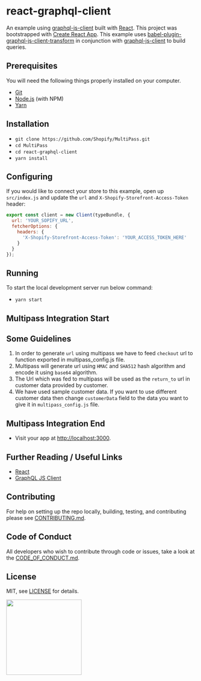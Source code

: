 # react-graphql-client

An example using [graphql-js-client](https://github.com/Shopify/graphql-js-client) built with [React](https://facebook.github.io/react/).
This project was bootstrapped with [Create React App](https://github.com/facebookincubator/create-react-app).
This example uses [babel-plugin-graphql-js-client-transform](https://github.com/Shopify/babel-plugin-graphql-js-client-transform)
in conjunction with [graphql-js-client](https://github.com/Shopify/graphql-js-client) to build queries.

## Prerequisites

You will need the following things properly installed on your computer.

* [Git](https://git-scm.com/)
* [Node.js](https://nodejs.org/) (with NPM)
* [Yarn](https://yarnpkg.com/en/)

## Installation

* `git clone https://github.com/Shopify/MultiPass.git`
* `cd MultiPass`
* `cd react-graphql-client`
* `yarn install`

## Configuring

If you would like to connect your store to this example, open up `src/index.js` and update the `url` and `X-Shopify-Storefront-Access-Token` header:

```js
export const client = new Client(typeBundle, {
  url: 'YOUR_SOPIFY_URL',
  fetcherOptions: {
    headers: {
      'X-Shopify-Storefront-Access-Token': 'YOUR_ACCESS_TOKEN_HERE'
    }
  }
});
```

## Running

To start the local development server run below command:

* `yarn start`

## Multipass Integration Start 

## Some Guidelines
1. In order to generate `url` using multipass we have to feed `checkout` url to function exported in multipass_config.js file.
2. Multipass will generate url using `HMAC` and `SHA512` hash algorithm and encode it using `base64` algorithm.
3. The Url which was fed to multipass will be used as the `return_to` url in customer data provided by customer.
4. We have used sample customer data. If you want to use different customer data then change `customerData` field to the data you want to give it in `multipass_config.js` file.

## Multipass Integration End 

* Visit your app at [http://localhost:3000](http://localhost:3000).

## Further Reading / Useful Links

* [React](https://facebook.github.io/react/)
* [GraphQL JS Client](https://github.com/Shopify/graphql-js-client)

## Contributing
For help on setting up the repo locally, building, testing, and contributing
please see [CONTRIBUTING.md](https://github.com/Shopify/storefront-api-examples/blob/master/CONTRIBUTING.md).

## Code of Conduct
All developers who wish to contribute through code or issues, take a look at the
[CODE_OF_CONDUCT.md](https://github.com/Shopify/storefront-api-examples/blob/master/CODE_OF_CONDUCT.md).

## License

MIT, see [LICENSE](https://github.com/Shopify/storefront-api-examples/blob/master/LICENSE.txt) for details.

<img src="https://cdn.shopify.com/shopify-marketing_assets/builds/19.0.0/shopify-full-color-black.svg" width="200" />
